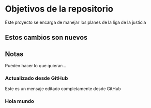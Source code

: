 # Objetivos de la repositorio

Este proyecto se encarga de manejar los planes de la liga de la justicia

## Estos cambios son nuevos

## Notas
Pueden hacer lo que quieran...

### Actualizado desde GitHub
Este es un mensaje editado completamente desde GitHub

### Hola mundo 
